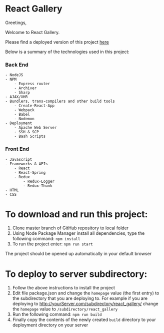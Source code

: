 # React Gallery

Greetings,

Welcome to React Gallery.

Please find a deployed version of this project
[here](http://www.waxworlds.org/dan/react_gallery/)

Below is a summary of the technologies used in this project:
### Back End
    - NodeJS
    - NPM
        - Express router
        - Archiver
        - Sharp
    - AJAX/XHR
    - Bundlers, trans-compilers and other build tools
        - Create-React-App
        - Webpack
        - Babel
        - Nodemon
    - Deployment
        - Apache Web Server
        - SSH & SCP
        - Bash Scripts


### Front End
    - Javascript
    - Frameworks & APIs
        - React
        - React-Spring
        - Redux
            - Redux-Logger
            - Redux-Thunk
    - HTML
    - CSS

# To download and run this project:
  1. Clone master branch of GitHub repository to local folder
  2. Using Node Package Manager install all dependencies, type the following
     command:
    `npm install`
  3. To run the project enter:
    `npm run start`

The project should be opened up automatically in your default browser

# To deploy to server subdirectory:
  1. Follow the above instructions to install the project
  2. Edit file package.json and change the `homepage` value (the first entry) to
     the subdirectory that you are deploying to. For example if you are
     deploying to http://yourServer.com/subdirectory/react_gallery/
     change the `homepage` value to `/subdirectory/react_gallery`
  3. Run the following command:
     `npm run build`
  4. Finally copy the contents of the newly created `build` directory to your
     deployment directory on your server
